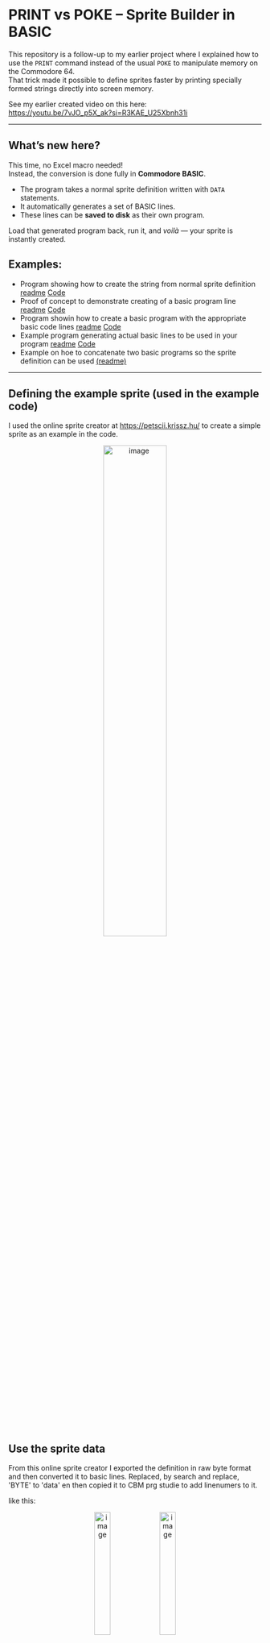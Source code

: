 # PRINT vs POKE – Sprite Builder in BASIC  

This repository is a follow-up to my earlier project where I explained how to use the `PRINT` command instead of the usual `POKE` to manipulate memory on the Commodore 64.  
That trick made it possible to define sprites faster by printing specially formed strings directly into screen memory.  

See my earlier created video on this here:  
https://youtu.be/7vJO_p5X_ak?si=R3KAE_U25Xbnh31i

---

## What’s new here?  

This time, no Excel macro needed!  
Instead, the conversion is done fully in **Commodore BASIC**.  

- The program takes a normal sprite definition written with `DATA` statements.  
- It automatically generates a set of BASIC lines.  
- These lines can be **saved to disk** as their own program.  

Load that generated program back, run it, and *voilà* — your sprite is instantly created.

## Examples:
- Program showing how to create the string from normal sprite definition  [readme](./readme-program-1-creating-the-string.md)  [Code](./sprite-printing.bas)
- Proof of concept to demonstrate creating of a basic program line [readme](./readme-save-memory-block.md) [Code](./save-memory-block.bas)
- Program showin how to create a basic program with the appropriate basic code lines [readme](./readme-program-2-sprite-line-demo.md)  [Code](./sprite-line-demo.bas)
- Example program generating actual basic lines to be used in your program [readme](./readme-program-3-generate-the-basic-program.md)  [Code](./sprite-generator.bas)
- Example on hoe to concatenate two basic programs so the sprite definition can be used [(readme)](./combining-basic-files.md)

---
## Defining the example sprite (used in the example code)
I used the online sprite creator at https://petscii.krissz.hu/ to create a simple sprite as an example in the code.
<p align="center">
<img width="50%" height="50%" alt="image" src="https://github.com/user-attachments/assets/9af347eb-5fc2-4b7a-8ae7-14ca1f95d443" />
</p>

## Use the sprite data
From this online sprite creator I exported the definition in raw byte format and then converted it to basic lines. Replaced, by search and replace, 'BYTE' to 'data' en then copied it to CBM prg studie to add linenumers to it. 

like this:
<p align="center">
<img width="25%" height="25%" alt="image" src="https://github.com/user-attachments/assets/a1b8f222-7a33-4957-a4e5-5cc55aa046c3" />
<img width="25%" height="25%" alt="image" src="https://github.com/user-attachments/assets/8f33b768-3328-4d0e-9b33-10420eb44d45" />
</p>



